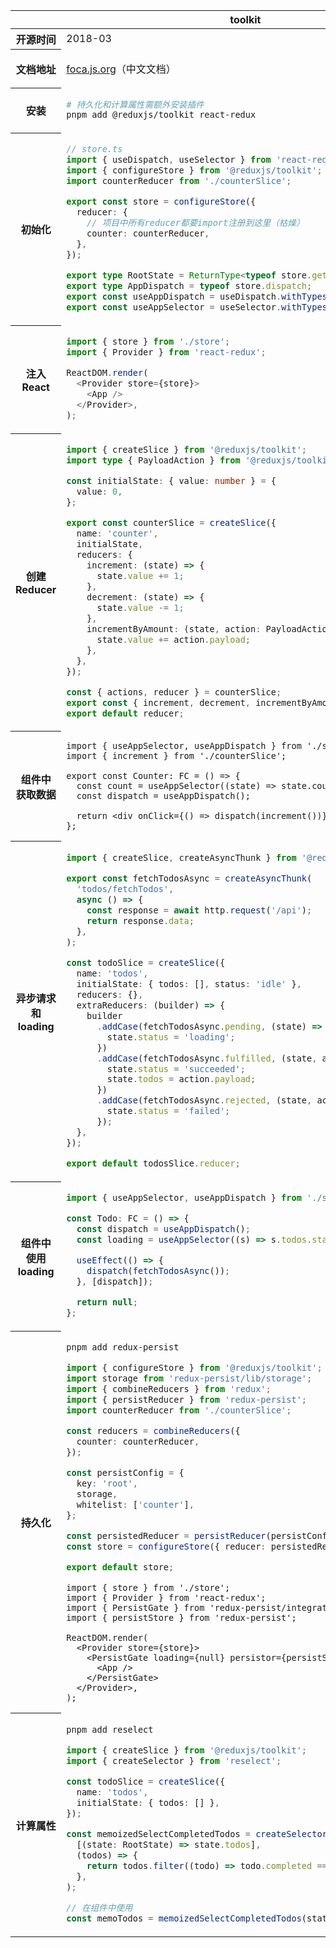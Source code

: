 <table>
<thead>
<tr>
<th width="140"></th>
<th>toolkit</th>
<th>foca</th>
</tr>
</thead>
<tbody>
<tr>
<th>开源时间</th>
<td>2018-03</td>
<td>2021-10</td>
</tr>
<tr>
<th>文档地址</th>
<td>

[foca.js.org](https://foca.js.org)（中文文档）

</td>
<td valign="top">

[redux-toolkit.js.org](https://redux-toolkit.js.org/)（English documentation）

</td>
</tr>
<tr>
<th>安装</th>
<td>

```bash
# 持久化和计算属性需额外安装插件
pnpm add @reduxjs/toolkit react-redux
```

</td>
<td>

```bash
pnpm add foca
```

</td>
</tr>
<tr>
<th>初始化</th>
<td>

```typescript
// store.ts
import { useDispatch, useSelector } from 'react-redux';
import { configureStore } from '@reduxjs/toolkit';
import counterReducer from './counterSlice';

export const store = configureStore({
  reducer: {
    // 项目中所有reducer都要import注册到这里（枯燥）
    counter: counterReducer,
  },
});

export type RootState = ReturnType<typeof store.getState>;
export type AppDispatch = typeof store.dispatch;
export const useAppDispatch = useDispatch.withTypes<AppDispatch>();
export const useAppSelector = useSelector.withTypes<RootState>();
```

</td>
<td valign="top">

```typescript
// store.ts
import { store } from 'foca';

foca.init({});
```

</td>
</tr>
<tr>
<th>注入React</th>
<td>

```typescript
import { store } from './store';
import { Provider } from 'react-redux';

ReactDOM.render(
  <Provider store={store}>
    <App />
  </Provider>,
);
```

</td>
<td valign="top">

```typescript
import './store';
import { FocaProvider } from 'foca';

ReactDOM.render(
  <FocaProvider>
    <App />
  </FocaProvider>,
);
```

</td>
</tr>
<tr>
<th>创建Reducer</th>
<td>

```typescript
import { createSlice } from '@reduxjs/toolkit';
import type { PayloadAction } from '@reduxjs/toolkit';

const initialState: { value: number } = {
  value: 0,
};

export const counterSlice = createSlice({
  name: 'counter',
  initialState,
  reducers: {
    increment: (state) => {
      state.value += 1;
    },
    decrement: (state) => {
      state.value -= 1;
    },
    incrementByAmount: (state, action: PayloadAction<number>) => {
      state.value += action.payload;
    },
  },
});

const { actions, reducer } = counterSlice;
export const { increment, decrement, incrementByAmount } = actions;
export default reducer;
```

</td>
<td valign="top">

```typescript
import { defineModel } from 'foca';

const initialState: { value: number } = {
  value: 0,
};

export const counterModel = defineModel('counter', {
  initialState,
  reducers: {
    increment(state) {
      state.value += 1;
    },
    decrement(state) {
      state.value -= 1;
    },
    incrementByAmount(state, amount: number /* ,arg2 ... */) {
      state.value += amount;
    },
  },
});
```

</td>
</tr>
<tr>
<th>组件中<br>获取数据</th>
<td>

```tsx
import { useAppSelector, useAppDispatch } from './store';
import { increment } from './counterSlice';

export const Counter: FC = () => {
  const count = useAppSelector((state) => state.counter.value);
  const dispatch = useAppDispatch();

  return <div onClick={() => dispatch(increment())}>{count}</div>;
};
```

</td>
<td valign="top">

```tsx
import { useModel } from 'foca';
import { counterModel } from './counter.model';

export const Counter: FC = () => {
  const count = useModel(counterModel, (state) => state.value);

  return <div onClick={counterModel.increment}>{count}</div>;
};
```

</td>
</tr>
<tr>
<th>异步请求<br>和loading</th>
<td>

```typescript
import { createSlice, createAsyncThunk } from '@reduxjs/toolkit';

export const fetchTodosAsync = createAsyncThunk(
  'todos/fetchTodos',
  async () => {
    const response = await http.request('/api');
    return response.data;
  },
);

const todoSlice = createSlice({
  name: 'todos',
  initialState: { todos: [], status: 'idle' },
  reducers: {},
  extraReducers: (builder) => {
    builder
      .addCase(fetchTodosAsync.pending, (state) => {
        state.status = 'loading';
      })
      .addCase(fetchTodosAsync.fulfilled, (state, action) => {
        state.status = 'succeeded';
        state.todos = action.payload;
      })
      .addCase(fetchTodosAsync.rejected, (state, action) => {
        state.status = 'failed';
      });
  },
});

export default todosSlice.reducer;
```

</td>
<td valign="top">

```typescript
import { defineModel } from 'foca';

export const todoModel = defineModel('todos', {
  initialState: { todos: [] },
  reducers: {},
  methods: {
    // 返回Promise时自带loading
    async fetchTodos() {
      const response = await http.request('/api');
      this.setState({ todos: response.data });
    },
  },
});
```

</td>
</tr>
<tr>
<th>组件中<br>使用loading</th>
<td>

```typescript
import { useAppSelector, useAppDispatch } from './store';

const Todo: FC = () => {
  const dispatch = useAppDispatch();
  const loading = useAppSelector((s) => s.todos.status === 'loading');

  useEffect(() => {
    dispatch(fetchTodosAsync());
  }, [dispatch]);

  return null;
};
```

</td>
<td valign="top">

```typescript
import { useLoading } from 'foca';
import { todoModel } from './todo.model';

const Todo: FC = () => {
  const loading = useLoading(todoModel.fetchTodos);

  useEffect(() => {
    todoModel.fetchTodos();
  }, []);

  return null;
};
```

</td>
</tr>
<tr>
<th>持久化</th>
<td>

```bash
pnpm add redux-persist
```

```typescript
import { configureStore } from '@reduxjs/toolkit';
import storage from 'redux-persist/lib/storage';
import { combineReducers } from 'redux';
import { persistReducer } from 'redux-persist';
import counterReducer from './counterSlice';

const reducers = combineReducers({
  counter: counterReducer,
});

const persistConfig = {
  key: 'root',
  storage,
  whitelist: ['counter'],
};

const persistedReducer = persistReducer(persistConfig, reducers);
const store = configureStore({ reducer: persistedReducer });

export default store;
```

```tsx
import { store } from './store';
import { Provider } from 'react-redux';
import { PersistGate } from 'redux-persist/integration/react';
import { persistStore } from 'redux-persist';

ReactDOM.render(
  <Provider store={store}>
    <PersistGate loading={null} persistor={persistStore(store)}>
      <App />
    </PersistGate>
  </Provider>,
);
```

</td>
<td valign="top">

```typescript
import { store } from 'foca';
import { counterModel } from './counter.model';

foca.init({
  persist: [
    {
      key: 'root',
      storage: localStorage,
      models: [counterModel],
    },
  ],
});
```

</td>
</tr>
<tr>
<th>计算属性</th>
<td>

```bash
pnpm add reselect
```

```typescript
import { createSlice } from '@reduxjs/toolkit';
import { createSelector } from 'reselect';

const todoSlice = createSlice({
  name: 'todos',
  initialState: { todos: [] },
});

const memoizedSelectCompletedTodos = createSelector(
  [(state: RootState) => state.todos],
  (todos) => {
    return todos.filter((todo) => todo.completed === true);
  },
);

// 在组件中使用
const memoTodos = memoizedSelectCompletedTodos(state);
```

</td>
<td valign="top">

```typescript
import { defineModel } from 'foca';

export const todoModel = defineModel('todos', {
  initialState: { todos: [] },
  computed: {
    todos() {
      return this.state.todos.filter((todo) => todo.completed === true);
    },
  },
});

// 在组件中使用
const memoTodos = useComputed(todoModel.todos);
```

</td>
</tr>
</tbody>
</table>
